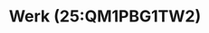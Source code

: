 ---
id_key: z
image: image_00027.jpg
thumbnail: thumb_image_00027.jpg
title: 'Werk (25:QM1PBG1TW2) '
dimensions: '1420 x 260 x 50  '
medium: 'Acrylic on hardboard '
year: '2009'
artist: Mee Savoy  
notes: explicit and implicit layers
galleries: apple
permalink: "/new/z.html"
layout: single-work
---